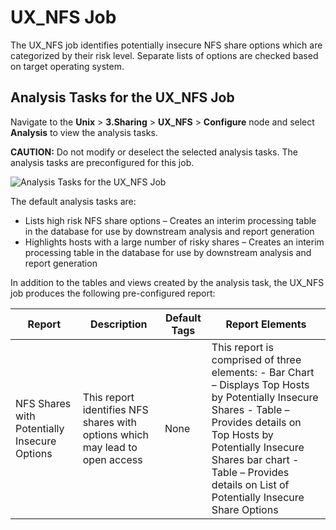 # UX_NFS Job

The UX_NFS job identifies potentially insecure NFS share options which are categorized by their risk
level. Separate lists of options are checked based on target operating system.

## Analysis Tasks for the UX_NFS Job

Navigate to the **Unix** > **3.Sharing** > **UX_NFS** > **Configure** node and select **Analysis**
to view the analysis tasks.

**CAUTION:** Do not modify or deselect the selected analysis tasks. The analysis tasks are
preconfigured for this job.

![Analysis Tasks for the UX_NFS Job](/img/versioned_docs/accessanalyzer_11.6/accessanalyzer/solutions/unix/sharing/nfsanalysis.webp)

The default analysis tasks are:

- Lists high risk NFS share options – Creates an interim processing table in the database for use by
  downstream analysis and report generation
- Highlights hosts with a large number of risky shares – Creates an interim processing table in the
  database for use by downstream analysis and report generation

In addition to the tables and views created by the analysis task, the UX_NFS job produces the
following pre-configured report:

| Report                                       | Description                                                                  | Default Tags | Report Elements                                                                                                                                                                                                                                                       |
| -------------------------------------------- | ---------------------------------------------------------------------------- | ------------ | --------------------------------------------------------------------------------------------------------------------------------------------------------------------------------------------------------------------------------------------------------------------- |
| NFS Shares with Potentially Insecure Options | This report identifies NFS shares with options which may lead to open access | None         | This report is comprised of three elements: - Bar Chart – Displays Top Hosts by Potentially Insecure Shares - Table – Provides details on Top Hosts by Potentially Insecure Shares bar chart - Table – Provides details on List of Potentially Insecure Share Options |
